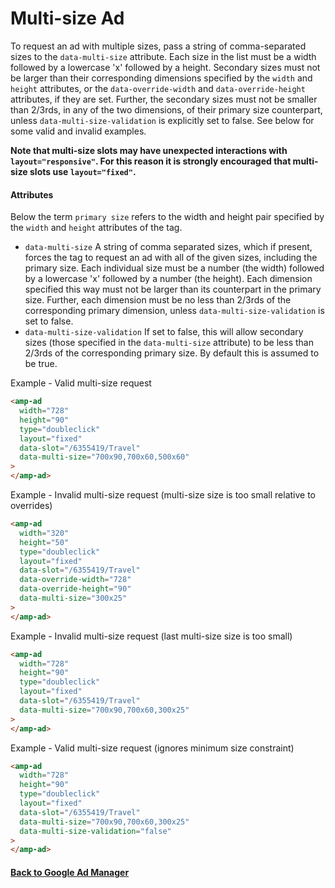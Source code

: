 # Multi-size Ad

To request an ad with multiple sizes, pass a string of comma-separated sizes to
the `data-multi-size` attribute. Each size in the list must be a width followed
by a lowercase 'x' followed by a height. Secondary sizes must not be larger than
their corresponding dimensions specified by the `width` and `height` attributes,
or the `data-override-width` and `data-override-height` attributes, if they are
set. Further, the secondary sizes must not be smaller than 2/3rds, in any of the
two dimensions, of their primary size counterpart, unless
`data-multi-size-validation` is explicitly set to false. See below for some valid and invalid examples.

<b>Note that multi-size slots may have unexpected interactions with
`layout="responsive"`. For this reason it is strongly encouraged that multi-size
slots use `layout="fixed"`.</b>

#### Attributes

Below the term `primary size` refers to the width and height pair specified by the `width` and `height` attributes of the tag.

-   `data-multi-size` A string of comma separated sizes, which if present, forces the tag to request an ad with all of the given sizes, including the primary size. Each individual size must be a number (the width) followed by a lowercase 'x' followed by a number (the height). Each dimension specified this way must not be larger than its counterpart in the primary size. Further, each dimension must be no less than 2/3rds of the corresponding primary dimension, unless `data-multi-size-validation` is set to false.
-   `data-multi-size-validation` If set to false, this will allow secondary sizes (those specified in the `data-multi-size` attribute) to be less than 2/3rds of the corresponding primary size. By default this is assumed to be true.

Example - Valid multi-size request

```html
<amp-ad
  width="728"
  height="90"
  type="doubleclick"
  layout="fixed"
  data-slot="/6355419/Travel"
  data-multi-size="700x90,700x60,500x60"
>
</amp-ad>
```

Example - Invalid multi-size request (multi-size size is too small relative to overrides)

```html
<amp-ad
  width="320"
  height="50"
  type="doubleclick"
  layout="fixed"
  data-slot="/6355419/Travel"
  data-override-width="728"
  data-override-height="90"
  data-multi-size="300x25"
>
</amp-ad>
```

Example - Invalid multi-size request (last multi-size size is too small)

```html
<amp-ad
  width="728"
  height="90"
  type="doubleclick"
  layout="fixed"
  data-slot="/6355419/Travel"
  data-multi-size="700x90,700x60,300x25"
>
</amp-ad>
```

Example - Valid multi-size request (ignores minimum size constraint)

```html
<amp-ad
  width="728"
  height="90"
  type="doubleclick"
  layout="fixed"
  data-slot="/6355419/Travel"
  data-multi-size="700x90,700x60,300x25"
  data-multi-size-validation="false"
>
</amp-ad>
```

#### <a href="amp-ad-network-doubleclick-impl-internal.md">Back to Google Ad Manager</a>
